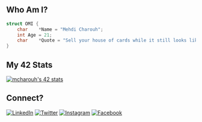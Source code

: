 ## **Who Am I?**

```c
struct OMI {
	char	*Name = "Mehdi Charouh";
	int	Age = 21;
	char	*Quote = "Sell your house of cards while it still looks like a castle";
}
```
## **My 42 Stats**

[![mcharouh's 42 stats](https://badge42.vercel.app/api/v2/cl64fpog5000609l42m5va7xm/stats?cursusId=21&coalitionId=79)](https://github.com/JaeSeoKim/badge42)

##  **Connect?**

[![LinkedIn](https://img.shields.io/badge/linkedin-%230077B5.svg?&style=for-the-badge&logo=linkedin&logoColor=white&color=17182b)](https://www.linkedin.com/in/mehdi-charouh/) [![Twitter](https://img.shields.io/badge/twitter-%231DA1F2.svg?&style=for-the-badge&logo=twitter&logoColor=white&color=17182b)](https://twitter.com/mehdicharouh1) [![Instagram](https://img.shields.io/badge/instagram-%23E4405F.svg?&style=for-the-badge&logo=instagram&logoColor=white&color=17182b)](https://www.instagram.com/mehdicharouh/) [![Facebook](https://img.shields.io/badge/facebook-%231877F2.svg?&style=for-the-badge&logo=facebook&logoColor=white&color=17182b)](https://www.facebook.com/CharouhMehdi/)
